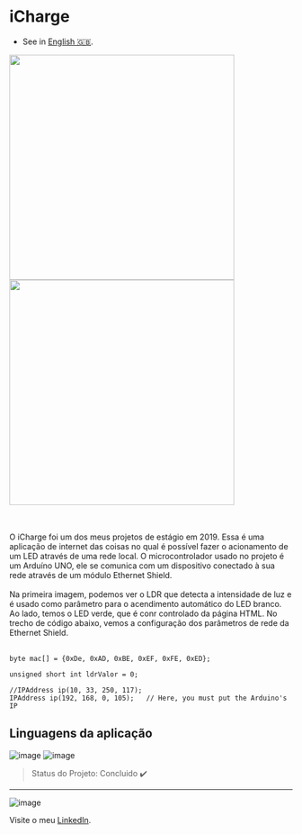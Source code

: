  # **iCharge**
- See in [English 🇬🇧](./README-en-US.md).

<div>
 <img src="https://user-images.githubusercontent.com/79997705/115066067-62e73e80-9ec5-11eb-963d-0656521801e6.PNG" min-width="400px" max-width="400px" width="400px" alt="" >
<img src="https://user-images.githubusercontent.com/79997705/115066087-6a0e4c80-9ec5-11eb-94dd-dc1e6f635811.PNG" min-width="400px" max-width="400px" width="400px" align="" alt="">
</div>

</br></br>
O iCharge foi um dos meus projetos de estágio em 2019. Essa é uma aplicação de internet das coisas no qual é possível fazer
o acionamento de um LED através de uma rede local. O microcontrolador usado no projeto é um Arduíno UNO, ele se comunica com
um dispositivo conectado à sua rede através de um módulo Ethernet Shield. 
</br></br>
Na primeira imagem, podemos ver o LDR que detecta a intensidade de luz e é usado como parâmetro para o acendimento automático do LED branco. Ao lado, temos o LED verde, que é conr controlado da página HTML. No trecho de código abaixo, vemos a configuração dos parâmetros de rede da Ethernet Shield.
</br></br>
```
byte mac[] = {0xDe, 0xAD, 0xBE, 0xEF, 0xFE, 0xED};

unsigned short int ldrValor = 0;

//IPAddress ip(10, 33, 250, 117); 
IPAddress ip(192, 168, 0, 105);   // Here, you must put the Arduino's IP 
```

## Linguagens da aplicação
 
![image](https://img.shields.io/badge/C%2B%2B-00599C?style=for-the-badge&logo=c%2B%2B&logoColor=white)
![image](https://img.shields.io/badge/HTML5-E34F26?style=for-the-badge&logo=html5&logoColor=white)

> Status do Projeto: Concluido :heavy_check_mark:
***
 ![image](https://img.shields.io/badge/LinkedIn-0077B5?style=for-the-badge&logo=linkedin&logoColor=white) 
 
 Visite o meu [LinkedIn](https://www.linkedin.com/in/nathan-de-souza-silva-firmo/). 


